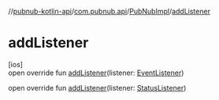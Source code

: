 //[pubnub-kotlin-api](../../../index.md)/[com.pubnub.api](../index.md)/[PubNubImpl](index.md)/[addListener](add-listener.md)

# addListener

[ios]\
open override fun [addListener](add-listener.md)(listener: [EventListener](../../com.pubnub.api.v2.callbacks/-event-listener/index.md))

open override fun [addListener](add-listener.md)(listener: [StatusListener](../../com.pubnub.api.v2.callbacks/-status-listener/index.md))
